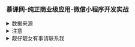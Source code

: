 ### 慕课网-纯正商业级应用-微信小程序开发实战
<details>
<summary>数据来源</summary>
  
[api接口文档](http://bl.7yue.pro/dev/index.html)

appkey：见config.js文件
</details>

<details>
<summary>注意</summary>

#### 1. 组件的data与properties
属性名不能相同，否则data会被覆盖，因为小程序会将组件的data和properties会合并为同个js对象
#### 2. 不要在组件properties的observer中修改自身属性
改变自身属性会循环调用造成内存泄露
#### 3. 操作按钮点击区域过小
一是设计时可对按钮四周进行留白，二是前端加宽高，padding，以及其它css样式
#### 4. components组件有共同的属性
注册一个 behavior，接受一个 Object 类型的参数，由于behavior为多继承，所以要注意属性的相互覆盖。
#### 5.合理使用缓存
* 大部分页面资源并不需要实时更新，可以使用缓存。
* 可用固定前缀+唯一标志作为缓存Key。
* 再次请求资源时，先判断是否有对应缓存，否则再请求接口。
* 像文章图片文字可以使用缓存，而点赞数这种实时更新的就要实情况而定。
* 最后，使用缓存会产生更多的业务逻辑，仁者见仁。
#### 6.components不支持hidden？
实际组件会将hidden当成组件属性处理，所以我们需要将hidden当成属性处理，一样可以支持。
#### 7.hidden与wx:if使用场景
* 频繁切换用hidden反之用wx:if，类似于vue的v-if和v-show
* hidden不会触发组件的detached，但wxif会
#### 8.业务逻辑写在组件还是页面中
视情况而定，项目型组件可写在组件中，通用型组件写在页面中
#### 9.外部修改组件样式的方式
* 属性，当作内联style，较为麻烦
* slot，外部可设置slot样式
* hack，需要知道组件内部标签
* externalClasses，将外部样式当做属性传递，但与组件内同位置样式优先级不确定，但我们可以用!important强制提升
#### 10.wxs
* 小程序内置js，语法类似于es5
* 可用做过滤器
#### 11.setData与直接赋值的区别
* 需要与wxml交互时用this.setData({key:value})，不需要时可用this.data.key=value
</details>

<details>
<summary>靓仔靓女有事请联系我</summary>

<weibinhong2018@163.com>
</details>
